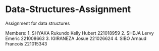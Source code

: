 # Data-Structures-Assignment
Assignment for data structures


Members:  1. SHYAKA Rukundo Kelly Hubert    221018959
          2. SHEJA Lervy Emeric             221008663
          3. IGIRANEZA Josue                221026624
          4. SIBO Arnaud Francois           221015343
